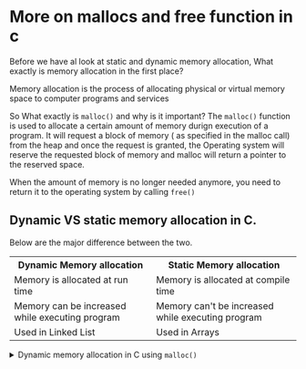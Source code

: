 # More on mallocs and free function in c 
Before we have al look at static and dynamic memory allocation, What exactly is memory allocation in the first place? 

Memory allocation is the process of allocating physical or virtual memory space to computer programs and services


So What exactly is <code>malloc()</code> and why is it important?
The <code>malloc()</code> function is used to allocate a certain amount of memory durign execution of a program. 
It will request a block of memory ( as specified in the malloc call) from the heap and once the request is granted, the Operating system will reserve the requested block of memory and malloc will return a pointer to the reserved space.

When the amount of memory is no longer needed anymore, you need to return it to the operating system by calling <code>free()</code>

## Dynamic VS static memory allocation in C.
Below are the major difference between the two.

<table>
<tr>
<th>Dynamic Memory allocation</th>
<th>Static Memory allocation</th>
</tr>
<tr>
<td>Memory is allocated at run time</td>
<td>Memory is allocated at compile time</td>
</tr>
<tr>
<td>Memory can be increased while executing program</td>
<td>Memory can't be increased while executing program</td>
</tr>
<tr>
<td>Used in Linked List</td>
<td>Used in Arrays </td>
</tr>

</table>

<details>
<summary>Dynamic memory allocation in C using <code>malloc()</code></summary>

</details>